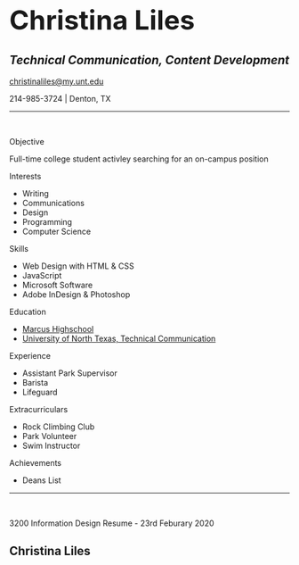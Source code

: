 <html lang="en">
<head>
    <meta charset="UTF-8">
    <meta name="viewport" content="width=device-width, initial-scale=1.0">
    <link href="style.css" rel="stylesheet">
</head>
<body>
        <div id="header"></div>
        <div class="left"></div>
        <div class="stuff">
  <br><br>

  <h1><font size="60">Christina Liles</font></h1>
  <h2><i>Technical Communication, Content Development</i></h2>

  <div class="info_1">
      <div class ="email_1">
          <a href="mailto:christinaliles@my.unt.edu">christinaliles@my.unt.edu</a> </div>
    
 <p>214-985-3724 | Denton, TX</p>
</div>
  <hr />
  <br>

  <p class="head">Objective</p>
  <div class="objective_1">
    <p>Full-time college student activley searching for an on-campus position </p>
  </div>

  <p class="head">Interests</p>
  <div class="list_1">
    <ul>
      <li>Writing</li>
      <li>Communications</li>
      <li>Design</li>
      <li>Programming</li>
      <li>Computer Science</li>
    </ul>
  </div>

  <p class="head">Skills</p>
  <div class="list_2">
    <ul>
      <li>Web Design with HTML & CSS</li>
      <li>JavaScript</li>
      <li>Microsoft Software</li>
      <li>Adobe InDesign & Photoshop</li>
    </ul>
  </div>

  <p class="head">Education</p>
  <div class="list_3">
    <ul>
      <a href="https://www.lisd.net/mhs">
        <li>Marcus Highschool</li>
      </a>
      <!--Link-->
      <a href="https://techcomm.unt.edu/">
        <li>University of North Texas, Technical Communication</li>
      </a>
    </ul>
  </div>

  <p class="head">Experience</p>
  <div class="list_4">
    <ul>
      <li>Assistant Park Supervisor</li>
      <li>Barista</li>
      <li>Lifeguard</li>
    </ul>
  </div>

  <p class="head">Extracurriculars</p>
  <div class="list_5">
    <ul>
      <li>Rock Climbing Club</li>
      <li>Park Volunteer</li>
      <li>Swim Instructor</li>
    </ul>
  </div>

  <p class="head">Achievements</p>
  <div class="list_6">
    <ul>
      <li>Deans List</li>
    </ul>
  </div>

  <hr />
  <br>

  <span class="nowrap">3200 Information Design Resume -</span>
  <span class="nowrap">23rd Feburary 2020</span>

<div class="footer">
  <h2 id="name">Christina Liles</h2>
</div>
